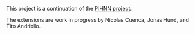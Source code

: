 This project is a continuation of the [PIHNN project](https://github.com/teocala/pihnn).

The extensions are work in progress by Nicolas Cuenca, Jonas Hund, and Tito Andriollo.
